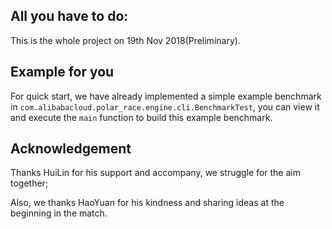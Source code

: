 ## All you have to do:
This is the whole project on 19th Nov 2018(Preliminary).


## Example for you

For quick start, we have already implemented a simple
example benchmark in `com.alibabacloud.polar_race.engine.cli.BenchmarkTest`, you can view it and execute
the `main` function
to build this example benchmark.

## Acknowledgement
Thanks HuiLin for his support and accompany, we struggle for the aim together;

Also, we thanks HaoYuan for his kindness and sharing ideas at the beginning in the match.

